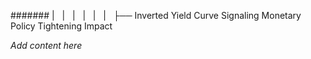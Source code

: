 ####### |   |   |   |   |   |   ├── Inverted Yield Curve Signaling Monetary Policy Tightening Impact

*Add content here*